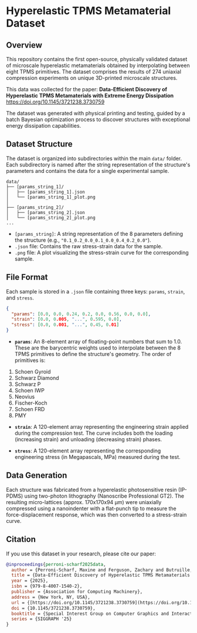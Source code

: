 # Hyperelastic TPMS Metamaterial Dataset

## Overview

This repository contains the first open-source, physically validated dataset of microscale hyperelastic metamaterials obtained by interpolating between eight TPMS primitives. The dataset comprises the results of 274 uniaxial compression experiments on unique 3D-printed microscale structures.

This data was collected for the paper:
**Data-Efficient Discovery of Hyperelastic TPMS Metamaterials with Extreme Energy Dissipation**
<https://doi.org/10.1145/3721238.3730759>

The dataset was generated with physical printing and testing, guided by a batch Bayesian optimization process to discover structures with exceptional energy dissipation capabilities.

## Dataset Structure

The dataset is organized into subdirectories within the main `data/` folder. Each subdirectory is named after the string representation of the structure's parameters and contains the data for a single experimental sample.

```
data/
├── [params_string_1]/
│   ├── [params_string_1].json
│   └── [params_string_1]_plot.png
│
├── [params_string_2]/
│   ├── [params_string_2].json
│   └── [params_string_2]_plot.png
...
```

-   `[params_string]`: A string representation of the 8 parameters defining the structure (e.g., `"0.1_0.2_0.0_0.1_0.0_0.4_0.2_0.0"`).
-   `.json` file: Contains the raw stress-strain data for the sample.
-   `.png` file: A plot visualizing the stress-strain curve for the corresponding sample.

## File Format

Each sample is stored in a `.json` file containing three keys: `params`, `strain`, and `stress`.

```json
{
  "params": [0.0, 0.0, 0.24, 0.2, 0.0, 0.56, 0.0, 0.0],
  "strain": [0.0, 0.005, "...", 0.595, 0.0],
  "stress": [0.0, 0.001, "...", 0.45, 0.01]
}
```


-   **`params`**: An 8-element array of floating-point numbers that sum to 1.0. These are the barycentric weights used to interpolate between the 8 TPMS primitives to define the structure's geometry. The order of primitives is:

  1. Schoen Gyroid
  2. Schwarz Diamond
  3. Schwarz P
  4. Schoen IWP
  5. Neovius
  6. Fischer-Koch
  7. Schoen FRD
  8. PMY

-   **`strain`**: A 120-element array representing the engineering strain applied during the compression test. The curve includes both the loading (increasing strain) and unloading (decreasing strain) phases.

-   **`stress`**: A 120-element array representing the corresponding engineering stress (in Megapascals, MPa) measured during the test.

## Data Generation

Each structure was fabricated from a hyperelastic photosensitive resin (IP-PDMS) using two-photon lithography (Nanoscribe Professional GT2). The resulting micro-lattices (approx. 170x170x94 µm) were uniaxially compressed using a nanoindenter with a flat-punch tip to measure the force-displacement response, which was then converted to a stress-strain curve.

## Citation

If you use this dataset in your research, please cite our paper:

```bibtex
@inproceedings{perroni-scharf2025data,
  author = {Perroni-Scharf, Maxine and Ferguson, Zachary and Butruille, Thomas and Portela, Carlos M. and Konakovi\'{c} Lukovi\'{c}, Mina},
  title = {Data-Efficient Discovery of Hyperelastic TPMS Metamaterials with Extreme Energy Dissipation},
  year = {2025},
  isbn = {979-8-4007-1540-2},
  publisher = {Association for Computing Machinery},
  address = {New York, NY, USA},
  url = {[https://doi.org/10.1145/3721238.3730759](https://doi.org/10.1145/3721238.3730759)},
  doi = {10.1145/3721238.3730759},
  booktitle = {Special Interest Group on Computer Graphics and Interactive Techniques Conference Conference Papers},
  series = {SIGGRAPH '25}
}
